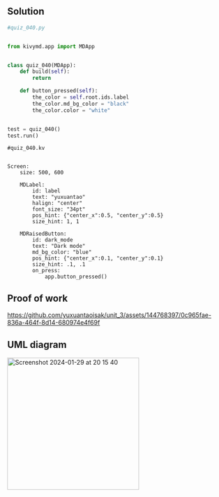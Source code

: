 ## Solution ##

```.py
#quiz_040.py


from kivymd.app import MDApp


class quiz_040(MDApp):
    def build(self):
        return

    def button_pressed(self):
        the_color = self.root.ids.label
        the_color.md_bg_color = "black"
        the_color.color = "white"


test = quiz_040()
test.run()


```




```.kv
#quiz_040.kv


Screen:
    size: 500, 600

    MDLabel:
        id: label
        text: "yuxuantao"
        halign: "center"
        font_size: "34pt"
        pos_hint: {"center_x":0.5, "center_y":0.5}
        size_hint: 1, 1

    MDRaisedButton:
        id: dark_mode
        text: "Dark mode"
        md_bg_color: "blue"
        pos_hint: {"center_x":0.1, "center_y":0.1}
        size_hint: .1, .1
        on_press:
            app.button_pressed()
```



## Proof of work ##

https://github.com/yuxuantaoisak/unit_3/assets/144768397/0c965fae-836a-464f-8d14-680974e4f69f

## UML diagram ##


<img width="302" alt="Screenshot 2024-01-29 at 20 15 40" src="https://github.com/yuxuantaoisak/unit_3/assets/144768397/220c8d81-f7d8-4cb2-ae76-4aa8b5b88135">

